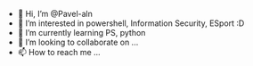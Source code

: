 - 👋 Hi, I’m @Pavel-aln
- 👀 I’m interested in powershell, Information Security, ESport :D
- 🌱 I’m currently learning PS, python
- 💞️ I’m looking to collaborate on ...
- 📫 How to reach me ...

<!---
Pavel-aln/Pavel-aln is a ✨ special ✨ repository because its `README.md` (this file) appears on your GitHub profile.
You can click the Preview link to take a look at your changes.
--->
